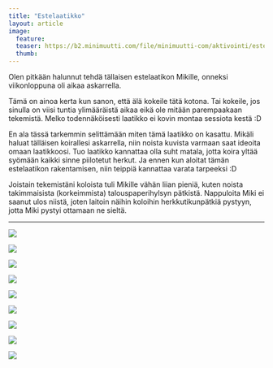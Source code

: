 ```yaml
---
title: "Estelaatikko"
layout: article
image:
  feature:
  teaser: https://b2.minimuutti.com/file/minimuutti-com/aktivointi/estelaatikko/DSC41627-245px.jpg
  thumb:
---
```


Olen pitkään halunnut tehdä tällaisen estelaatikon Mikille, onneksi viikonloppuna oli aikaa askarrella.

Tämä on ainoa kerta kun sanon, että älä kokeile tätä kotona. Tai kokeile, jos sinulla on viisi tuntia ylimääräistä aikaa eikä ole mitään parempaakaan tekemistä. Melko todennäköisesti laatikko ei kovin montaa sessiota kestä :D

En ala tässä tarkemmin selittämään miten tämä laatikko on kasattu. Mikäli haluat tälläisen koirallesi askarrella, niin noista kuvista varmaan saat ideoita omaan laatikkoosi. Tuo laatikko kannattaa olla suht matala, jotta koira yltää syömään kaikki sinne piilotetut herkut. Ja ennen kun aloitat tämän estelaatikon rakentamisen, niin teippiä kannattaa varata tarpeeksi :D

Joistain tekemistäni koloista tuli Mikille vähän liian pieniä, kuten noista takimmaisista (korkeimmista) talouspaperihylsyn pätkistä. Nappuloita Miki ei saanut ulos niistä, joten laitoin näihin koloihin herkkutikunpätkiä pystyyn, jotta Miki pystyi ottamaan ne sieltä. 

---

[![](https://b2.minimuutti.com/file/minimuutti-com/aktivointi/estelaatikko/DSC41515-800px.jpg)](https://dl.dropboxusercontent.com/sh/ea1wtnz7z734o12/AAC3MCRZhhhUnaNTNsfkDB3Ra/aktivointi/estelaatikko/DSC41515.jpg)

[![](https://b2.minimuutti.com/file/minimuutti-com/aktivointi/estelaatikko/DSC41529-800px.jpg)](https://dl.dropboxusercontent.com/sh/ea1wtnz7z734o12/AACzhEGlC9Ue_8Nbwt-aV-zQa/aktivointi/estelaatikko/DSC41529.jpg)

[![](https://b2.minimuutti.com/file/minimuutti-com/aktivointi/estelaatikko/DSC41526-800px.jpg)](https://dl.dropboxusercontent.com/sh/ea1wtnz7z734o12/AADVRtOvyh3FgYpOZE8dPjyFa/aktivointi/estelaatikko/DSC41526.jpg)

[![](https://b2.minimuutti.com/file/minimuutti-com/aktivointi/estelaatikko/DSC41581-800px.jpg)](https://dl.dropboxusercontent.com/sh/ea1wtnz7z734o12/AAAHlU-ztK6_UllrL_Kt4ce8a/aktivointi/estelaatikko/DSC41581.jpg)

[![](https://b2.minimuutti.com/file/minimuutti-com/aktivointi/estelaatikko/DSC41625-800px.jpg)](https://dl.dropboxusercontent.com/sh/ea1wtnz7z734o12/AABV8E8kda2oPW6Ly0zR4RIza/aktivointi/estelaatikko/DSC41625.jpg)

[![](https://b2.minimuutti.com/file/minimuutti-com/aktivointi/estelaatikko/DSC41633-800px.jpg)](https://dl.dropboxusercontent.com/sh/ea1wtnz7z734o12/AAB2VCiIv5Aa5nAdYTHa1RHDa/aktivointi/estelaatikko/DSC41633.jpg)

[![](https://b2.minimuutti.com/file/minimuutti-com/aktivointi/estelaatikko/DSC41641-800px.jpg)](https://dl.dropboxusercontent.com/sh/ea1wtnz7z734o12/AAB4EWP3WheqtZ5sYxnkba-2a/aktivointi/estelaatikko/DSC41641.jpg)

[![](https://b2.minimuutti.com/file/minimuutti-com/aktivointi/estelaatikko/DSC41672-800px.jpg)](https://dl.dropboxusercontent.com/sh/ea1wtnz7z734o12/AAB4mx-OGaBixawzAGUv950ea/aktivointi/estelaatikko/DSC41672.jpg)

[![](https://b2.minimuutti.com/file/minimuutti-com/aktivointi/estelaatikko/DSC41652-800px.jpg)](https://dl.dropboxusercontent.com/sh/ea1wtnz7z734o12/AADMZoc9JfF3DGstxFVA3G7Ba/aktivointi/estelaatikko/DSC41652.jpg)
